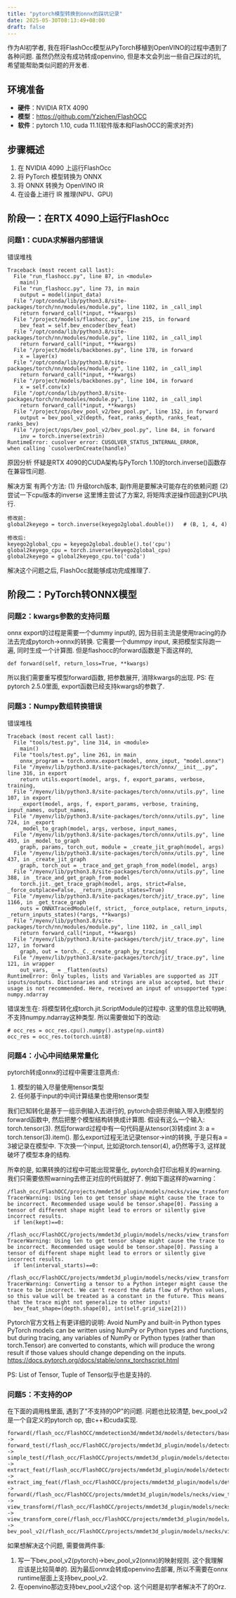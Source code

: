 ```yaml
---
title: "pytorch模型转换到onnx的踩坑记录"
date: 2025-05-30T08:13:49+08:00
draft: false
---
```

作为AI初学者, 我在将FlashOcc模型从PyTorch移植到OpenVINO的过程中遇到了各种问题.
虽然仍然没有成功转成openvino, 但是本文会列出一些自己踩过的坑, 希望能帮助类似问题的开发者.

## 环境准备
- **硬件**：NVIDIA RTX 4090
- **模型**：https://github.com/Yzichen/FlashOCC
- **软件**：pytorch 1.10, cuda 11.1(软件版本和FlashOCC的需求对齐)

## 步骤概述
1. 在 NVIDIA 4090 上运行FlashOcc
2. 将 PyTorch 模型转换为 ONNX
3. 将 ONNX 转换为 OpenVINO IR
4. 在设备上进行 IR 推理(NPU、GPU)

## 阶段一：在RTX 4090上运行FlashOcc

### 问题1：CUDA求解器内部错误
错误堆栈
```
Traceback (most recent call last):
  File "run_flashocc.py", line 87, in <module>
    main()
  File "run_flashocc.py", line 73, in main
    output = model(input_data)
  File "/opt/conda/lib/python3.8/site-packages/torch/nn/modules/module.py", line 1102, in _call_impl
    return forward_call(*input, **kwargs)
  File "/project/models/flashocc.py", line 215, in forward
    bev_feat = self.bev_encoder(bev_feat)
  File "/opt/conda/lib/python3.8/site-packages/torch/nn/modules/module.py", line 1102, in _call_impl
    return forward_call(*input, **kwargs)
  File "/project/models/backbones.py", line 178, in forward
    x = layer(x)
  File "/opt/conda/lib/python3.8/site-packages/torch/nn/modules/module.py", line 1102, in _call_impl
    return forward_call(*input, **kwargs)
  File "/project/models/backbones.py", line 104, in forward
    x = self.conv(x)
  File "/opt/conda/lib/python3.8/site-packages/torch/nn/modules/module.py", line 1102, in _call_impl
    return forward_call(*input, **kwargs)
  File "/project/ops/bev_pool_v2/bev_pool.py", line 152, in forward
    output = bev_pool_v2(depth, feat, ranks_depth, ranks_feat, ranks_bev)
  File "/project/ops/bev_pool_v2/bev_pool.py", line 84, in forward
    inv = torch.inverse(extrin)
RuntimeError: cusolver error: CUSOLVER_STATUS_INTERNAL_ERROR,
when calling `cusolverDnCreate(handle)`
```
原因分析
怀疑是RTX 4090的CUDA架构与PyTorch 1.10的torch.inverse()函数存在兼容性问题.

解决方案
有两个方法:
(1) 升级torch版本, 副作用是要解决可能存在的依赖问题
(2) 尝试一下cpu版本的inverse
这里博主尝试了方案2, 将矩阵求逆操作回退到CPU执行.
```
修改前:
global2keyego = torch.inverse(keyego2global.double())   # (B, 1, 4, 4)

修改后:
keyego2global_cpu = keyego2global.double().to('cpu')
global2keyego_cpu = torch.inverse(keyego2global_cpu)
global2keyego = global2keyego_cpu.to('cuda')

```
解决这个问题之后, FlashOcc就能够成功完成推理了.

## 阶段二：PyTorch转ONNX模型
### 问题2：kwargs参数的支持问题
onnx export的过程是需要一个dummy input的, 因为目前主流是使用tracing的办法去完成pytorch->onnx的转换. 它需要一个dummpy input, 来把模型实际跑一遍, 同时生成一个计算图. 
但是flashocc的forward函数是下面这样的, 
```
def forward(self, return_loss=True, **kwargs)
``` 
所以我们需要重写模型forward函数, 把参数展开, 消除kwargs的出现.
PS: 在pytorch 2.5.0里面, export函数已经支持kwargs的参数了.

### 问题3：Numpy数组转换错误
错误堆栈
```
Traceback (most recent call last):
  File "tools/test.py", line 314, in <module>
    main()
  File "tools/test.py", line 261, in main
    onnx_program = torch.onnx.export(model, onnx_input, "model.onnx")
  File "/myenv/lib/python3.8/site-packages/torch/onnx/__init__.py", line 316, in export
    return utils.export(model, args, f, export_params, verbose, training,
  File "/myenv/lib/python3.8/site-packages/torch/onnx/utils.py", line 107, in export
    _export(model, args, f, export_params, verbose, training, input_names, output_names,
  File "/myenv/lib/python3.8/site-packages/torch/onnx/utils.py", line 724, in _export
    _model_to_graph(model, args, verbose, input_names,
  File "/myenv/lib/python3.8/site-packages/torch/onnx/utils.py", line 493, in _model_to_graph
    graph, params, torch_out, module = _create_jit_graph(model, args)
  File "/myenv/lib/python3.8/site-packages/torch/onnx/utils.py", line 437, in _create_jit_graph
    graph, torch_out = _trace_and_get_graph_from_model(model, args)
  File "/myenv/lib/python3.8/site-packages/torch/onnx/utils.py", line 388, in _trace_and_get_graph_from_model
    torch.jit._get_trace_graph(model, args, strict=False, _force_outplace=False, _return_inputs_states=True)
  File "/myenv/lib/python3.8/site-packages/torch/jit/_trace.py", line 1166, in _get_trace_graph
    outs = ONNXTracedModule(f, strict, _force_outplace, return_inputs, _return_inputs_states)(*args, **kwargs)
  File "/myenv/lib/python3.8/site-packages/torch/nn/modules/module.py", line 1102, in _call_impl
    return forward_call(*input, **kwargs)
  File "/myenv/lib/python3.8/site-packages/torch/jit/_trace.py", line 127, in forward
    graph, out = torch._C._create_graph_by_tracing(
  File "/myenv/lib/python3.8/site-packages/torch/jit/_trace.py", line 121, in wrapper
    out_vars, _ = _flatten(outs)
RuntimeError: Only tuples, lists and Variables are supported as JIT inputs/outputs. Dictionaries and strings are also accepted, but their usage is not recommended. Here, received an input of unsupported type: numpy.ndarray
```
错误发生在: 将模型转化成torch.jit.ScriptModule的过程中. 这里的信息比较明确, 不支持numpy.ndarray这种类型. 所以需要做如下的改动:
```
# occ_res = occ_res.cpu().numpy().astype(np.uint8) 
occ_res = occ_res.to(torch.uint8)
```
### 问题4：小心中间结果常量化
pytorch转成onnx的过程中需要注意两点:
1. 模型的输入尽量使用tensor类型
2. 任何基于input的中间计算结果也使用tensor类型

我们已知转化是基于一组示例输入去进行的, pytorch会把示例输入带入到模型的forward函数中, 然后把整个模型结构转换成计算图. 假设有这么一个输入: torch.tensor(3). 然后forward过程中有一句代码是从tensor(3)转成int 3: a = torch.tensor(3).item(). 那么export过程无法记录tensor->int的转换, 于是只有a = 3被记录在模型中. 下次换一个input, 比如说torch.tensor(4), a仍然等于3, 这样就破坏了模型本身的结构.

所幸的是, 如果转换的过程中可能出现常量化, pytorch会打印出相关的warning. 我们只需要依照warning去修正对应的代码就好了. 例如下面这样的warning：
```
/flash_occ/FlashOCC/projects/mmdet3d_plugin/models/necks/view_transformer.py:340: TracerWarning: Using len to get tensor shape might cause the trace to be incorrect. Recommended usage would be tensor.shape[0]. Passing a tensor of different shape might lead to errors or silently give incorrect results.
  if len(kept)==0:

/flash_occ/FlashOCC/projects/mmdet3d_plugin/models/necks/view_transformer.py:361: TracerWarning: Using len to get tensor shape might cause the trace to be incorrect. Recommended usage would be tensor.shape[0]. Passing a tensor of different shape might lead to errors or silently give incorrect results.
  if len(interval_starts)==0:

/flash_occ/FlashOCC/projects/mmdet3d_plugin/models/necks/view_transformer.py:289: TracerWarning: Converting a tensor to a Python integer might cause the trace to be incorrect. We can't record the data flow of Python values, so this value will be treated as a constant in the future. This means that the trace might not generalize to other inputs!
  bev_feat_shape=(depth.shape[0], int(self.grid_size[2]))
```

Pytorch官方文档上有更详细的说明: 
Avoid NumPy and built-in Python types
PyTorch models can be written using NumPy or Python types and functions, but during tracing, any variables of NumPy or Python types (rather than torch.Tensor) are converted to constants, which will produce the wrong result if those values should change depending on the inputs.
https://docs.pytorch.org/docs/stable/onnx_torchscript.html

PS: List of Tensor, Tuple of Tensor似乎也是支持的.

### 问题5：不支持的OP
在下面的调用栈里面, 遇到了"不支持的OP"的问题. 问题也比较清楚, bev_pool_v2是一个自定义的pytorch op, 由c++和cuda实现. 
```
forward(/flash_occ/FlashOCC/mmdetection3d/mmdet3d/models/detectors/base.py)
-> forward_test(/flash_occ/FlashOCC/projects/mmdet3d_plugin/models/detectors/bevdet.py)
-> simple_test(/flash_occ/FlashOCC/projects/mmdet3d_plugin/models/detectors/bevdet_occ.py)
-> extract_feat(/flash_occ/FlashOCC/projects/mmdet3d_plugin/models/detectors/bevdet_occ.py)
-> extract_img_feat(/flash_occ/FlashOCC/projects/mmdet3d_plugin/models/detectors/bevdet_occ.py)
-> forward(/flash_occ/FlashOCC/projects/mmdet3d_plugin/models/necks/view_transformer.py)
-> view_transform(/flash_occ/FlashOCC/projects/mmdet3d_plugin/models/necks/view_transformer.py)
-> view_transform_core(/flash_occ/FlashOCC/projects/mmdet3d_plugin/models/necks/view_transformer.py)
-> bev_pool_v2(/flash_occ/FlashOCC/projects/mmdet3d_plugin/models/necks/view_transformer.py)
```
如果想解决这个问题, 需要做两件事:
1. 写一下bev_pool_v2(pytorch)->bev_pool_v2(onnx)的映射规则. 这个我理解应该是比较简单的. 因为最后onnx会转成openvino去部署, 所以不需要在onnx runtime层面上支持bev_pool_v2.
2. 在openvino那边支持bev_pool_v2这个op. 这个问题是初学者解决不了的Orz.

